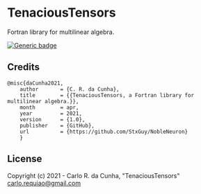 # TenaciousTensors
Fortran library for multilinear algebra.

    
[![Generic badge](https://img.shields.io/badge/GitHub-StxGuy/TenaciousTensors-<COLOR>.svg)](https://github.com/StxGuy/TenaciousTensors)


## Credits


    @misc{daCunha2021,
        author       = {C. R. da Cunha},
        title        = {{TenaciousTensors, a Fortran library for multilinear algebra.}},
        month        = apr,
        year         = 2021,
        version      = {1.0},
        publisher    = {GitHub},
        url          = {https://github.com/StxGuy/NobleNeuron}
        }
        
## License

Copyright (c) 2021 - Carlo R. da Cunha, "TenaciousTensors" \
<carlo.requiao@gmail.com>
